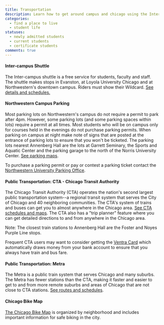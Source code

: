 ```yaml
---
title: Transportation
description: Learn how to get around campus and chicago using the Inter-campus shuttle, Northwestern campus parking, public transportation (CTA), Metra rail, and biking.
categories: 
  - find a place to live
  - student life
statuses:
  - newly admitted students
  - current students
  - certificate students
comments: true
---
```


#### Inter-campus Shuttle

The Inter-campus shuttle is a free service for students, faculty and staff. The shuttle makes stops in Evanston, at Loyola University Chicago and at Northwestern's downtown campus. Riders must show their Wildcard. [See details and schedules.](http://www.northwestern.edu/uservices/transportation/shuttles/intercampus/intercampus.html)

#### Northwestern Campus Parking

Most parking lots on Northwestern's campus do not require a permit to park after 4pm. However, some parking lots (and some parking spaces within lots) require a permit at all times. Most students who will be on campus only for courses held in the evenings do not purchase parking permits. When parking on campus at night make note of signs that are posted at the entrance of parking lots to ensure that you won't be ticketed. The parking lots nearest Annenberg Hall are the lots at Garrett Seminary, the Sports and Aquatic Center and the parking garage to the north of the Norris University Center. [See parking maps](http://maps.northwestern.edu/#latlngz=42.052%2C-87.674%2C17).

To purchase a parking permit or pay or contest a parking ticket contact the [Northwestern University Parking Office](http://www.northwestern.edu/up/parking/index.html).

#### Public Transportation: CTA - Chicago Transit Authority

The Chicago Transit Authority (CTA) operates the nation's second largest public transportation system--a regional transit system that serves the City of Chicago and 40 neighboring communities. The CTA's system of trains and buses can get you to almost anywhere in the Chicago area. [See CTA schedules and maps](http://www.transitchicago.com/riding_cta/service_overview.aspx). The CTA also has a "trip planner" feature where you can get detailed directions to and from anywhere in the Chicago area.

Note: The closest train stations to Annenberg Hall are the Foster and Noyes Purple Line stops.

Frequent CTA users may want to consider getting the [Ventra Card](https://www.ventrachicago.com/) which automatically draws money from your bank account to ensure that you always have train and bus fare.

#### Public Transportation: Metra

The Metra is a public train system that serves Chicago and many suburbs. The Metra has fewer stations than the CTA, making it faster and easier to get to and from more remote suburbs and areas of Chicago that are not close to CTA stations. [See routes and schedules](http://metrarail.com/metra/en/home.html).

#### Chicago Bike Map

[The Chicago Bike Map](http://www.cityofchicago.org/cityinfo/cdot/bikemap/keymap.html) is organized by neighborhood and includes important information for safe biking in the city.